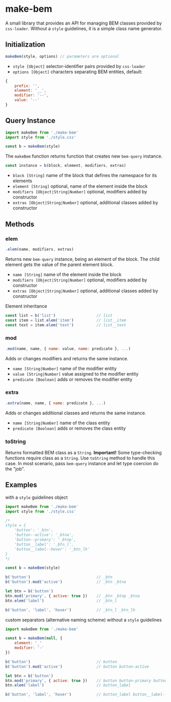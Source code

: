 # make-bem
A small library that provides an API for managing BEM classes provided by `css-loader`. Without a `style` guidelines, it is a simple class name generator.

## Initialization
```javascript
makeBem(style, options) // parameters are optional
```
- `style [Object]` selector-identifier pairs provided by `css-loader`
- `options [Object]` characters separating BEM entities, default:

```javascript
{
    prefix: '',
    element: '__',
    modifier: '--',
    value: '--'
}
```

## Query Instance
``` javascript
import makeBem from './make-bem'
import style from './style.css'

const b = makeBem(style)
```

The `makeBem` function returns function that creates new `bem-query` instance.
``` javascript
const instance = b(block, element, modifiers, extras)
```

- `block [String]` name of the block that defines the namespace for its elements
- `element [String]` optional, name of the element inside the block
- `modifiers [Object|String|Number]` optional, modifiers added by constructor
- `extras [Object|String|Number]` optional, additional classes added by constructor

## Methods
### elem
```javascript
.elem(name, modifiers, extras)
```
Returns new `bem-query` instance, being an element of the block. The child element gets the value of the parent element block.
- `name [String]` name of the element inside the block
- `modifiers [Object|String|Number]` optional, modifiers added by constructor
- `extras [Object|String|Number]` optional, additional classes added by constructor

Element inheritance
``` javascript
const list = b('list')                  // list
const item = list.elem('item')          // list__item
const text = item.elem('text')          // list__text
```

### mod
```javascript
.mod(name, name, { name: value, name: predicate }, ...)
```
Adds or changes modifiers and returns the same instance.
- `name [String|Number]` name of the modifier entity
- `value [String|Number]` value assigned to the modifier entity
- `predicate [Boolean]` adds or removes the modifier entity

### extra
```javascript
.extra(name, name, { name: predicate }, ...)
```
Adds or changes additional classes and returns the same instance.
- `name [String|Number]` name of the class entity
- `predicate [Boolean]` adds or removes the class entity

### toString
Returns formatted BEM class as a `String`. **Important!** Some type-checking functions require class as a `String`. Use `toString` method to handle this case. In most scenario, pass `bem-query` instance and let type coercion do the "job".

## Examples
with a `style` guidelines object

``` javascript
import makeBem from './make-bem'
import style from './style.css'

/*
style = {
    'button': '_btn',
    'button--active': '_btna',
    'button--primary': '_btnp',
    'button__label': '_btn_l',
    'button__label--hover': '_btn_lh'
}
*/

const b = makeBem(style)

b('button')                             // _btn
b('button').mod('active')               // _btn _btna

let btn = b('button')
btn.mod('primary', { active: true })    // _btn _btnp _btna
btn.elem('label')                       // _btn_l

b('button', 'label', 'hover')           // _btn_l _btn_lh
```

custom separators (alternative naming scheme) without a `style` guidelines

``` javascript
import makeBem from './make-bem'

const b = makeBem(null, {
    element: '_'
    modifier: '-'
})

b('button')                             // button
b('button').mod('active')               // button button-active

let btn = b('button')
btn.mod('primary', { active: true })    // button button-primary button-active
btn.elem('label')                       // button_label

b('button', 'label', 'hover')           // button_label button__label--hover
```
